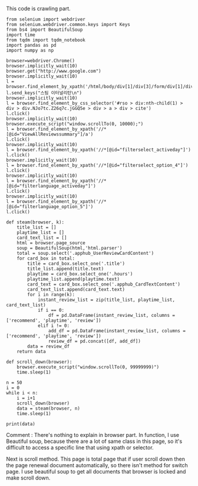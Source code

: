 This code is crawling part.

```
from selenium import webdriver
from selenium.webdriver.common.keys import Keys
from bs4 import BeautifulSoup
import time
from tqdm import tqdm_notebook
import pandas as pd
import numpy as np

browser=webdriver.Chrome()
browser.implicitly_wait(10)
browser.get("http://www.google.com")
browser.implicitly_wait(10)
l = browser.find_element_by_xpath('/html/body/div[1]/div[3]/form/div[1]/div[1]/div[1]/div/div[2]/input')
l.send_keys("스팀 이터널리턴\n")
browser.implicitly_wait(10)
l = browser.find_element_by_css_selector('#rso > div:nth-child(1) > div > div.NJo7tc.Z26q7c.jGGQ5e > div > a > div > cite')
l.click()
browser.implicitly_wait(10)
browser.execute_script("window.scrollTo(0, 10000);")
l = browser.find_element_by_xpath('//*[@id="ViewAllReviewssummary"]/a')
l.click()
browser.implicitly_wait(10)
l = browser.find_element_by_xpath('//*[@id="filterselect_activeday"]')
l.click()
browser.implicitly_wait(10)
l = browser.find_element_by_xpath('//*[@id="filterselect_option_4"]')
l.click()
browser.implicitly_wait(10)
l = browser.find_element_by_xpath('//*[@id="filterlanguage_activeday"]')
l.click()
browser.implicitly_wait(10)
l = browser.find_element_by_xpath('//*[@id="filterlanguage_option_5"]')
l.click()

def steam(browser, k):
    title_list = []
    playtime_list = []
    card_text_list = []
    html = browser.page_source
    soup = BeautifulSoup(html,'html.parser')
    total = soup.select('.apphub_UserReviewCardContent')
    for card_box in total:
        title = card_box.select_one('.title')
        title_list.append(title.text)
        playtime = card_box.select_one('.hours')
        playtime_list.append(playtime.text)
        card_text = card_box.select_one('.apphub_CardTextContent')
        card_text_list.append(card_text.text)
        for i in range(k):
            instant_review_list = zip(title_list, playtime_list, card_text_list)
            if i == 0:
                df = pd.DataFrame(instant_review_list, columns = ['recommend', 'playtime', 'review'])
            elif i != 0:
                add_df = pd.DataFrame(instant_review_list, columns = ['recommend', 'playtime', 'review'])
                review_df = pd.concat([df, add_df])
        data = review_df
    return data 

def scroll_down(browser):
    browser.execute_script("window.scrollTo(0, 99999999)")
    time.sleep(1)

n = 50 
i = 0
while i < n: 
    i = i+1
    scroll_down(browser)
    data = steam(browser, n)
    time.sleep(1)

print(data)
```
Comment : There's nothing to explain in browser part. 
In function, I use Beautiful soup, because there are a lot of same class in this page, so it's difficult to access a specific line that using xpath or selector.

Next is scroll method. 
This page is total page that if user scroll down then the page renewal document automatically, so there isn't method for switch page.
I use beautiful soup to get all documents that browser is locked and make scroll down.